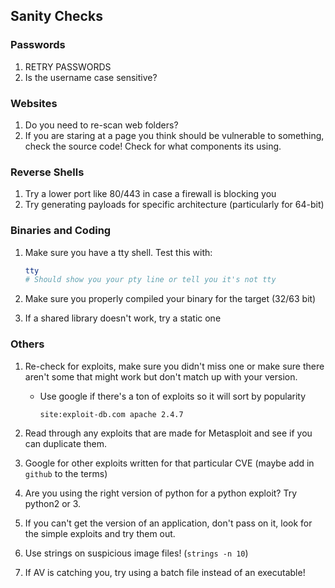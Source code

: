 ## Sanity Checks

### Passwords

1. RETRY PASSWORDS
2. Is the username case sensitive?

### Websites

1. Do you need to re-scan web folders?
2. If you are staring at a page you think should be vulnerable to something, check the source code!  Check for what components its using.

### Reverse Shells

1. Try a lower port like 80/443 in case a firewall is blocking you
2. Try generating payloads for specific architecture (particularly for 64-bit)

### Binaries and Coding

1. Make sure you have a tty shell.  Test this with:

   ```bash
   tty
   # Should show you your pty line or tell you it's not tty
   ```

2. Make sure you properly compiled your binary for the target (32/63 bit)

3. If a shared library doesn't work, try a static one

### Others

1. Re-check for exploits, make sure you didn't miss one or make sure there aren't some that might work but don't match up with your version.

   - Use google if there's a ton of exploits so it will sort by popularity

     ```http
     site:exploit-db.com apache 2.4.7
     ```

2. Read through any exploits that are made for Metasploit and see if you can duplicate them.

3. Google for other exploits written for that particular CVE (maybe add in `github` to the terms)

4. Are you using the right version of python for a python exploit?  Try python2 or 3.

5. If you can't get the version of an application, don't pass on it, look for the simple exploits and try them out.

6. Use strings on suspicious image files!  (`strings -n 10`)

7. If AV is catching you, try using a batch file instead of an executable!